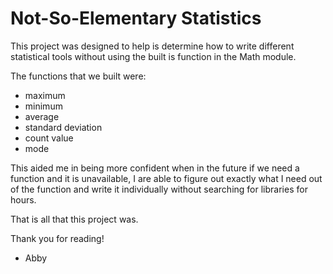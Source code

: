 # Not-So-Elementary Statistics

This project was designed to help is determine how to write different statistical tools without using the built is function in the Math module. 

The functions that we built were:
* maximum
* minimum
* average
* standard deviation
* count value
* mode

This aided me in being more confident when in the future if we need a function and it is unavailable, I are able to figure out exactly what I need out of the function and write it individually without searching for libraries for hours.

That is all that this project was. 

Thank you for reading!
- Abby
